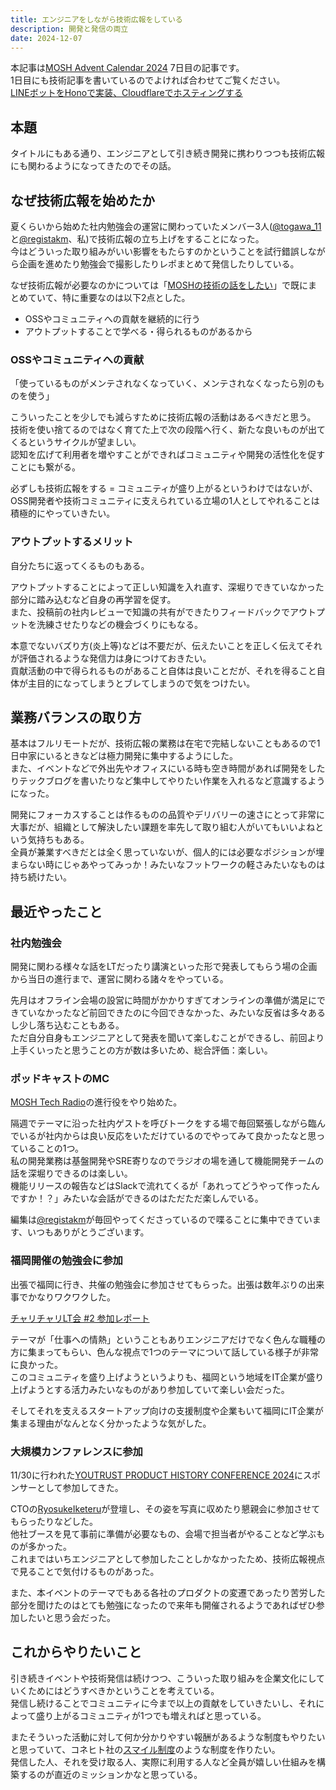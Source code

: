 ```yaml
---
title: エンジニアをしながら技術広報をしている
description: 開発と発信の両立
date: 2024-12-07
---
```


本記事は[MOSH Advent Calendar 2024](https://adventar.org/calendars/9989) 7日目の記事です。
<br />
1日目にも技術記事を書いているのでよければ合わせてご覧ください。
<br />
[LINEボットをHonoで実装、Cloudflareでホスティングする](https://zenn.dev/moshjp/articles/223b01bbb87522)

## 本題

タイトルにもある通り、エンジニアとして引き続き開発に携わりつつも技術広報にも関わるようになってきたのでその話。

## なぜ技術広報を始めたか

夏くらいから始めた社内勉強会の運営に関わっていたメンバー3人([@togawa_11](https://x.com/togawa_11)と[@registakm](https://x.com/registakm)、私)で技術広報の立ち上げをすることになった。
<br />
今はどういった取り組みがいい影響をもたらすのかということを試行錯誤しながら企画を進めたり勉強会で撮影したりレポまとめて発信したりしている。

なぜ技術広報が必要なのかについては「[MOSHの技術の話をしたい](https://zenn.dev/moshjp/articles/997dd4d570682b)」で既にまとめていて、特に重要なのは以下2点とした。

- OSSやコミュニティへの貢献を継続的に行う
- アウトプットすることで学べる・得られるものがあるから

### OSSやコミュニティへの貢献

「使っているものがメンテされなくなっていく、メンテされなくなったら別のものを使う」

こういったことを少しでも減らすために技術広報の活動はあるべきだと思う。
<br />
技術を使い捨てるのではなく育てた上で次の段階へ行く、新たな良いものが出てくるというサイクルが望ましい。
<br />
認知を広げて利用者を増やすことができればコミュニティや開発の活性化を促すことにも繋がる。

必ずしも技術広報をする = コミュニティが盛り上がるというわけではないが、OSS開発者や技術コミュニティに支えられている立場の1人としてやれることは積極的にやっていきたい。

### アウトプットするメリット

自分たちに返ってくるものもある。

アウトプットすることによって正しい知識を入れ直す、深堀りできていなかった部分に踏み込むなど自身の再学習を促す。
<br />
また、投稿前の社内レビューで知識の共有ができたりフィードバックでアウトプットを洗練させたりなどの機会づくりにもなる。

本意でないバズり方(炎上等)などは不要だが、伝えたいことを正しく伝えてそれが評価されるような発信力は身につけておきたい。
<br />
貢献活動の中で得られるものがあること自体は良いことだが、それを得ること自体が主目的になってしまうとブレてしまうので気をつけたい。

## 業務バランスの取り方

基本はフルリモートだが、技術広報の業務は在宅で完結しないこともあるので1日中家にいるときなどは極力開発に集中するようにした。
<br />
また、イベントなどで外出先やオフィスにいる時も空き時間があれば開発をしたりテックブログを書いたりなど集中してやりたい作業を入れるなど意識するようになった。

開発にフォーカスすることは作るものの品質やデリバリーの速さにとって非常に大事だが、組織として解決したい課題を率先して取り組む人がいてもいいよねという気持ちもある。
<br />
全員が兼業すべきだとは全く思っていないが、個人的には必要なポジションが埋まらない時にじゃあやってみっか！みたいなフットワークの軽さみたいなものは持ち続けたい。

## 最近やったこと

### 社内勉強会

開発に関わる様々な話をLTだったり講演といった形で発表してもらう場の企画から当日の進行まで、運営に関わる諸々をやっている。

先月はオフライン会場の設営に時間がかかりすぎてオンラインの準備が満足にできていなかったなど前回できたのに今回できなかった、みたいな反省は多々あるし少し落ち込むこともある。
<br />
ただ自分自身もエンジニアとして発表を聞いて楽しむことができるし、前回より上手くいったと思うことの方が数は多いため、総合評価：楽しい。

### ポッドキャストのMC

[MOSH Tech Radio](https://open.spotify.com/playlist/7c9ftQuIDaL5p1ObVZ0Ku7?si=6b7b7dbee6374aa2)の進行役をやり始めた。

隔週でテーマに沿った社内ゲストを呼びトークをする場で毎回緊張しながら臨んでいるが社内からは良い反応をいただけているのでやってみて良かったなと思っていることの1つ。
<br />
私の開発業務は基盤開発やSRE寄りなのでラジオの場を通して機能開発チームの話を深堀りできるのは楽しい。
<br />
機能リリースの報告などはSlackで流れてくるが「あれってどうやって作ったんですか！？」みたいな会話ができるのはただただ楽しんでいる。

編集は[@registakm](https://x.com/registakm)が毎回やってくださっているので喋ることに集中できています、いつもありがとうございます。

### 福岡開催の勉強会に参加

出張で福岡に行き、共催の勉強会に参加させてもらった。出張は数年ぶりの出来事でかなりワクワクした。

[チャリチャリLT会 #2 参加レポート](https://zenn.dev/moshjp/articles/27b0b6718d9f0d)

テーマが「仕事への情熱」ということもありエンジニアだけでなく色んな職種の方に集まってもらい、色んな視点で1つのテーマについて話している様子が非常に良かった。
<br />
このコミュニティを盛り上げようというよりも、福岡という地域をIT企業が盛り上げようとする活力みたいなものがあり参加していて楽しい会だった。

そしてそれを支えるスタートアップ向けの支援制度や企業もいて福岡にIT企業が集まる理由がなんとなく分かったような気がした。

### 大規模カンファレンスに参加

11/30に行われた[YOUTRUST PRODUCT HISTORY CONFERENCE 2024](https://lp-a.youtrust.jp/phc2024/)にスポンサーとして参加してきた。

CTOの[RyosukeIketeru](https://x.com/RyosukeIketeru)が登壇し、その姿を写真に収めたり懇親会に参加させてもらったりなどした。
<br />
他社ブースを見て事前に準備が必要なもの、会場で担当者がやることなど学ぶものが多かった。
<br />
これまではいちエンジニアとして参加したことしかなかったため、技術広報視点で見ることで気付けるものがあった。

また、本イベントのテーマでもある各社のプロダクトの変遷であったり苦労した部分を聞けたのはとても勉強になったので来年も開催されるようであればぜひ参加したいと思う会だった。

## これからやりたいこと

引き続きイベントや技術発信は続けつつ、こういった取り組みを企業文化にしていくためにはどうすべきかということを考えている。
<br />
発信し続けることでコミュニティに今まで以上の貢献をしていきたいし、それによって盛り上がるコミュニティが1つでも増えればと思っている。

またそういった活動に対して何か分かりやすい報酬があるような制度もやりたいと思っていて、コネヒト社の[スマイル制度](https://tech-vision.connehito.com/program/smile.html)のような制度を作りたい。
<br />
発信した人、それを受け取る人、実際に利用する人など全員が嬉しい仕組みを構築するのが直近のミッションかなと思っている。
